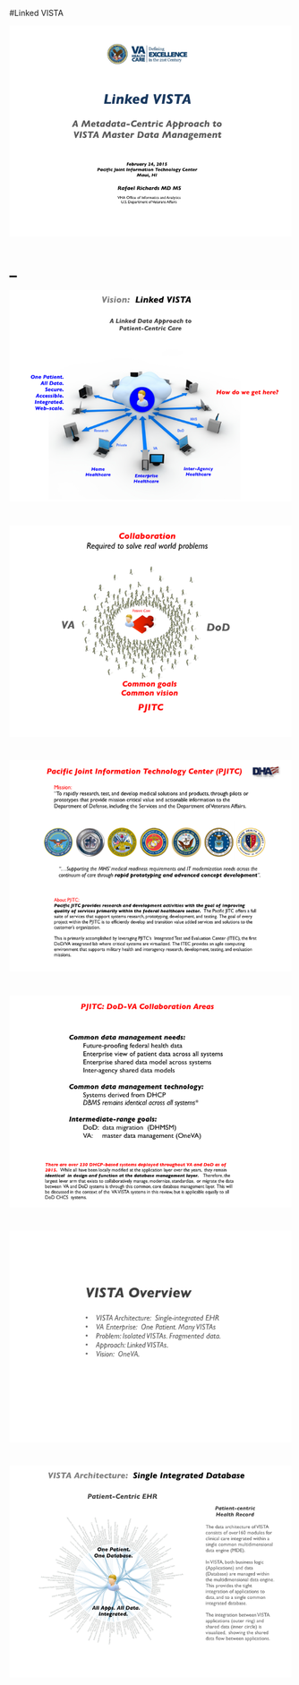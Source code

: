 #Linked VISTA

![image](/images/linkedvista/key/001.png)
# _
![image](/images/linkedvista/key/002.png)
# 
![image](/images/linkedvista/key/003.png)
#
![image](/images/linkedvista/key/004.png)
#
![image](/images/linkedvista/key/005.png)
#
![image](/images/linkedvista/key/006.png)
#
![image](/images/linkedvista/key/007.png)
